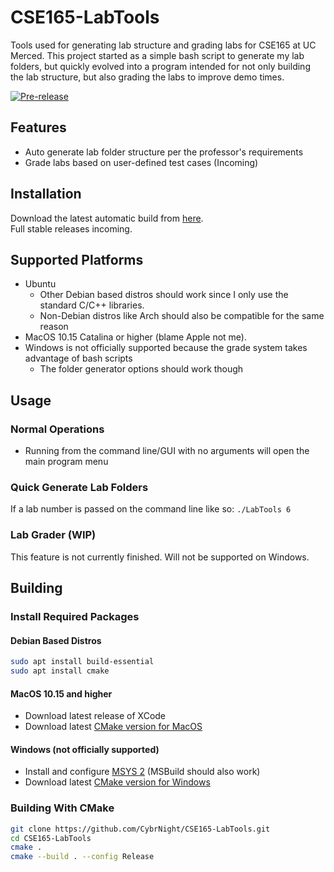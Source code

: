 


# CSE165-LabTools

Tools used for generating lab structure and grading labs for CSE165 at UC Merced. This project started as a simple bash script to generate my lab folders, but quickly evolved into a program intended for not only building the lab structure, but also grading the labs to improve demo times. 

[![Pre-release](https://github.com/CybrNight/CSE165-LabTools/actions/workflows/bleeding_edge.yml/badge.svg)](https://github.com/CybrNight/CSE165-LabTools/actions/workflows/bleeding_edge.yml)

## Features
 - Auto generate lab folder structure per the professor's requirements
 - Grade labs based on user-defined test cases (Incoming)

## Installation
Download the latest automatic build from [here](https://github.com/CybrNight/CSE165-LabTools/blob/master/.github/workflows/bleeding_edge.yml).  
Full stable releases incoming.

## Supported Platforms
- Ubuntu
	- Other Debian based distros should work since I only use the standard C/C++ libraries.
	- Non-Debian distros like Arch should also be compatible for the same reason
- MacOS 10.15 Catalina or higher (blame Apple not me).
- Windows is not officially supported because the grade system takes advantage of bash scripts
	- The folder generator options should work though

## Usage

### Normal Operations
- Running from the command line/GUI with no arguments will open the main program menu
### Quick Generate Lab Folders
If a lab number is passed on the command line like so: `./LabTools 6`  
### Lab Grader (WIP)
This feature is not currently finished. Will not be supported on Windows. 

## Building

### Install Required Packages
#### Debian Based Distros
```bash
sudo apt install build-essential
sudo apt install cmake
```
#### MacOS 10.15 and higher

 - Download latest release of XCode
 - Download latest [CMake version for MacOS](https://cmake.org/install/)

#### Windows (not officially supported)

 - Install and configure [MSYS 2](https://www.msys2.org/) (MSBuild should also work)
 - Download latest [CMake version for Windows](https://cmake.org/install/)

### Building With CMake
```bash
git clone https://github.com/CybrNight/CSE165-LabTools.git
cd CSE165-LabTools
cmake .
cmake --build . --config Release
```
